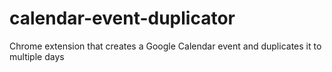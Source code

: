 # calendar-event-duplicator
Chrome extension that creates a Google Calendar event and duplicates it to multiple days
